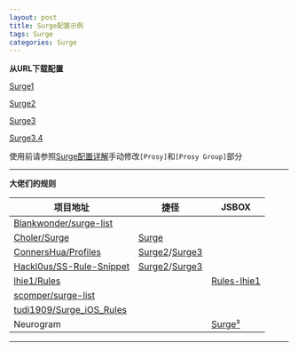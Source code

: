 ```yaml
---
layout: post
title: Surge配置示例
tags: Surge  
categories: Surge
---
```


**从URL下载配置**

[Surge1](https://raw.githubusercontent.com/ydzydzydz/Rules/master/conf/example/Surge1.conf)

[Surge2](https://raw.githubusercontent.com/ydzydzydz/Rules/master/conf/example/Surge2.conf)

[Surge3](https://raw.githubusercontent.com/ydzydzydz/Rules/master/conf/example/Surge3.conf)

[Surge3.4](https://raw.githubusercontent.com/ydzydzydz/Rules/master/conf/example/Surge3.4.conf)

使用前请参照[Surge配置详解](http://zhuangzhuang.cf/2018-11-14/surge/)手动修改`[Prosy]`和`[Prosy Group]`部分

---

**大佬们的规则**

|项目地址|捷径|JSBOX|
|----|----|----|
|[Blankwonder/surge-list](https://github.com/Blankwonder/surge-list)  
|[Choler/Surge](https://github.com/Choler/Surge)|[Surge](https://www.icloud.com/shortcuts/6da9a6c09618464d85c11580d81b1e51)
|[ConnersHua/Profiles](https://github.com/ConnersHua/Profiles)|[Surge2](https://www.icloud.com/shortcuts/0913876d77d647f7b229903edb3a9be0)/[Surge3](https://www.icloud.com/shortcuts/bbb973be542a4c4bba94101f2ae16bcf)
|[Hackl0us/SS-Rule-Snippet](https://github.com/Hackl0us/SS-Rule-Snippet)|[Surge2](https://www.icloud.com/shortcuts/eb5f7930bf8e414993452c3cae1906ca)/[Surge3](https://www.icloud.com/shortcuts/5dee27f365974ba7bec536adc543b24d)
|[lhie1/Rules](https://github.com/lhie1/Rules)| |[Rules-lhie1](https://xteko.com/redir?name=Rules-lhie1&url=https://raw.githubusercontent.com/Fndroid/jsbox_script/master/Rules-lhie1/.output/Rules-lhie1.box)
|[scomper/surge-list](https://github.com/scomper/surge-list)  
|[tudi1909/Surge_iOS_Rules](https://github.com/tudi1909/Surge_iOS_Rules)  
|Neurogram| |[Surge³](https://xteko.com/redir?name=Surge³&url=https%3A%2F%2Fraw.githubusercontent.com%2FNeurogram-R%2FJSBox%2Fmaster%2FSurge%25c2%25b3.box&icon=icon_053.png&version=0.7.4&author=Neurogram)

---
